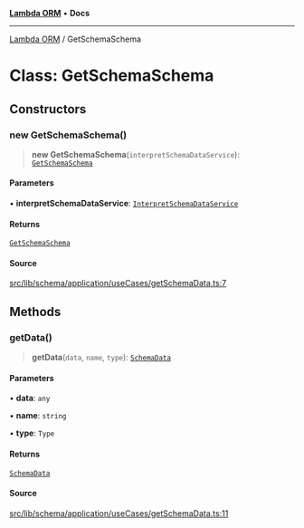 [**Lambda ORM**](../README.md) • **Docs**

***

[Lambda ORM](../README.md) / GetSchemaSchema

# Class: GetSchemaSchema

## Constructors

### new GetSchemaSchema()

> **new GetSchemaSchema**(`interpretSchemaDataService`): [`GetSchemaSchema`](GetSchemaSchema.md)

#### Parameters

• **interpretSchemaDataService**: [`InterpretSchemaDataService`](InterpretSchemaDataService.md)

#### Returns

[`GetSchemaSchema`](GetSchemaSchema.md)

#### Source

[src/lib/schema/application/useCases/getSchemaData.ts:7](https://github.com/lambda-orm/lambdaorm-base/blob/2b4bbf4c1401295bf2ed95d8b326e6cfc5d3f301/src/lib/schema/application/useCases/getSchemaData.ts#L7)

## Methods

### getData()

> **getData**(`data`, `name`, `type`): [`SchemaData`](../interfaces/SchemaData.md)

#### Parameters

• **data**: `any`

• **name**: `string`

• **type**: `Type`

#### Returns

[`SchemaData`](../interfaces/SchemaData.md)

#### Source

[src/lib/schema/application/useCases/getSchemaData.ts:11](https://github.com/lambda-orm/lambdaorm-base/blob/2b4bbf4c1401295bf2ed95d8b326e6cfc5d3f301/src/lib/schema/application/useCases/getSchemaData.ts#L11)
